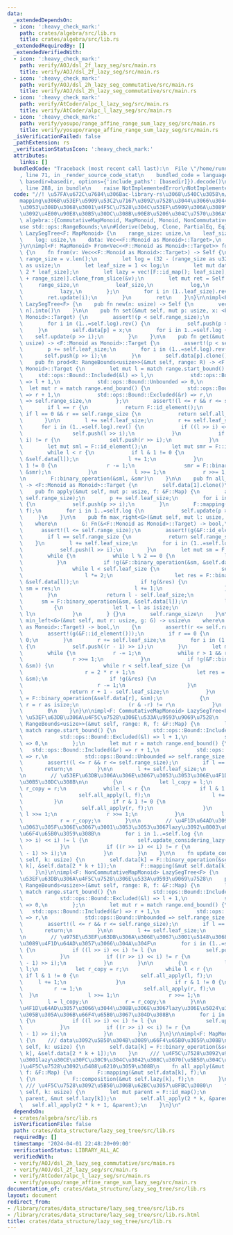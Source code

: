 ```yaml
---
data:
  _extendedDependsOn:
  - icon: ':heavy_check_mark:'
    path: crates/algebra/src/lib.rs
    title: crates/algebra/src/lib.rs
  _extendedRequiredBy: []
  _extendedVerifiedWith:
  - icon: ':heavy_check_mark:'
    path: verify/AOJ/dsl_2f_lazy_seg/src/main.rs
    title: verify/AOJ/dsl_2f_lazy_seg/src/main.rs
  - icon: ':heavy_check_mark:'
    path: verify/AOJ/dsl_2h_lazy_seg_commutative/src/main.rs
    title: verify/AOJ/dsl_2h_lazy_seg_commutative/src/main.rs
  - icon: ':heavy_check_mark:'
    path: verify/AtCoder/alpc_l_lazy_seg/src/main.rs
    title: verify/AtCoder/alpc_l_lazy_seg/src/main.rs
  - icon: ':heavy_check_mark:'
    path: verify/yosupo/range_affine_range_sum_lazy_seg/src/main.rs
    title: verify/yosupo/range_affine_range_sum_lazy_seg/src/main.rs
  _isVerificationFailed: false
  _pathExtension: rs
  _verificationStatusIcon: ':heavy_check_mark:'
  attributes:
    links: []
  bundledCode: "Traceback (most recent call last):\n  File \"/home/runner/.local/lib/python3.10/site-packages/onlinejudge_verify/documentation/build.py\"\
    , line 71, in _render_source_code_stat\n    bundled_code = language.bundle(stat.path,\
    \ basedir=basedir, options={'include_paths': [basedir]}).decode()\n  File \"/home/runner/.local/lib/python3.10/site-packages/onlinejudge_verify/languages/rust.py\"\
    , line 288, in bundle\n    raise NotImplementedError\nNotImplementedError\n"
  code: "//! \u57FA\u672C\u7684\u306Bac-library-rs\u3068\u540C\u3058\n//! composition\u3084\
    mapping\u306B\u53EF\u5909\u53C2\u7167\u3092\u7528\u3044\u3066\u3044\u308B\u3068\
    \u3053\u308D\u3068\u3001\u4F5C\u7528\u304C\u53EF\u5909\u306A\u3089\u4F1D\u64AD\
    \u3092\u4E00\u90E8\u30B5\u30DC\u308B\u90E8\u5206\u304C\u7570\u306A\u308B\n\nuse\
    \ algebra::{CommutativeMapMonoid, MapMonoid, Monoid, NonCommutativeMapMonoid};\n\
    use std::ops::RangeBounds;\n\n#[derive(Debug, Clone, PartialEq, Eq)]\npub struct\
    \ LazySegTree<F: MapMonoid> {\n    range_size: usize,\n    leaf_size: usize,\n\
    \    log: usize,\n    data: Vec<<F::Monoid as Monoid>::Target>,\n    lazy: Vec<F::Map>,\n\
    }\n\nimpl<F: MapMonoid> From<Vec<<F::Monoid as Monoid>::Target>> for LazySegTree<F>\
    \ {\n    fn from(v: Vec<<F::Monoid as Monoid>::Target>) -> Self {\n        let\
    \ range_size = v.len();\n        let log = (32 - (range_size as u32).saturating_sub(1).leading_zeros())\
    \ as usize;\n        let leaf_size = 1 << log;\n        let mut data = vec![F::id_element();\
    \ 2 * leaf_size];\n        let lazy = vec![F::id_map(); leaf_size];\n        data[leaf_size..(leaf_size\
    \ + range_size)].clone_from_slice(&v);\n        let mut ret = Self {\n       \
    \     range_size,\n            leaf_size,\n            log,\n            data,\n\
    \            lazy,\n        };\n        for i in (1..leaf_size).rev() {\n    \
    \        ret.update(i);\n        }\n        ret\n    }\n}\n\nimpl<F: MapMonoid>\
    \ LazySegTree<F> {\n    pub fn new(n: usize) -> Self {\n        vec![F::id_element();\
    \ n].into()\n    }\n\n    pub fn set(&mut self, mut p: usize, x: <F::Monoid as\
    \ Monoid>::Target) {\n        assert!(p < self.range_size);\n        p += self.leaf_size;\n\
    \        for i in (1..=self.log).rev() {\n            self.push(p >> i);\n   \
    \     }\n        self.data[p] = x;\n        for i in 1..=self.log {\n        \
    \    self.update(p >> i);\n        }\n    }\n\n    pub fn get(&mut self, mut p:\
    \ usize) -> <F::Monoid as Monoid>::Target {\n        assert!(p < self.range_size);\n\
    \        p += self.leaf_size;\n        for i in (1..=self.log).rev() {\n     \
    \       self.push(p >> i);\n        }\n        self.data[p].clone()\n    }\n\n\
    \    pub fn prod<R: RangeBounds<usize>>(&mut self, range: R) -> <F::Monoid as\
    \ Monoid>::Target {\n        let mut l = match range.start_bound() {\n       \
    \     std::ops::Bound::Included(&l) => l,\n            std::ops::Bound::Excluded(&l)\
    \ => l + 1,\n            std::ops::Bound::Unbounded => 0,\n        };\n      \
    \  let mut r = match range.end_bound() {\n            std::ops::Bound::Included(&r)\
    \ => r + 1,\n            std::ops::Bound::Excluded(&r) => r,\n            std::ops::Bound::Unbounded\
    \ => self.range_size,\n        };\n        assert!(l <= r && r <= self.range_size);\n\
    \        if l == r {\n            return F::id_element();\n        }\n       \
    \ if l == 0 && r == self.range_size {\n            return self.all_prod();\n \
    \       }\n\n        l += self.leaf_size;\n        r += self.leaf_size;\n\n  \
    \      for i in (1..=self.log).rev() {\n            if ((l >> i) << i) != l {\n\
    \                self.push(l >> i);\n            }\n            if ((r >> i) <<\
    \ i) != r {\n                self.push(r >> i);\n            }\n        }\n\n\
    \        let mut sml = F::id_element();\n        let mut smr = F::id_element();\n\
    \        while l < r {\n            if l & 1 != 0 {\n                sml = F::binary_operation(&sml,\
    \ &self.data[l]);\n                l += 1;\n            }\n            if r &\
    \ 1 != 0 {\n                r -= 1;\n                smr = F::binary_operation(&self.data[r],\
    \ &smr);\n            }\n            l >>= 1;\n            r >>= 1;\n        }\n\
    \n        F::binary_operation(&sml, &smr)\n    }\n\n    pub fn all_prod(&self)\
    \ -> <F::Monoid as Monoid>::Target {\n        self.data[1].clone()\n    }\n\n\
    \    pub fn apply(&mut self, mut p: usize, f: &F::Map) {\n        assert!(p <\
    \ self.range_size);\n        p += self.leaf_size;\n        for i in (1..=self.log).rev()\
    \ {\n            self.push(p >> i);\n        }\n        F::mapping(&mut self.data[p],\
    \ f);\n        for i in 1..=self.log {\n            self.update(p >> i);\n   \
    \     }\n    }\n\n    pub fn max_right<G>(&mut self, mut l: usize, g: G) -> usize\n\
    \    where\n        G: Fn(&<F::Monoid as Monoid>::Target) -> bool,\n    {\n  \
    \      assert!(l <= self.range_size);\n        assert!(g(&F::id_element()));\n\
    \        if l == self.range_size {\n            return self.range_size;\n    \
    \    }\n        l += self.leaf_size;\n        for i in (1..=self.log).rev() {\n\
    \            self.push(l >> i);\n        }\n        let mut sm = F::id_element();\n\
    \        while {\n            while l % 2 == 0 {\n                l >>= 1;\n \
    \           }\n            if !g(&F::binary_operation(&sm, &self.data[l])) {\n\
    \                while l < self.leaf_size {\n                    self.push(l);\n\
    \                    l *= 2;\n                    let res = F::binary_operation(&sm,\
    \ &self.data[l]);\n                    if !g(&res) {\n                       \
    \ sm = res;\n                        l += 1;\n                    }\n        \
    \        }\n                return l - self.leaf_size;\n            }\n      \
    \      sm = F::binary_operation(&sm, &self.data[l]);\n            l += 1;\n  \
    \          {\n                let l = l as isize;\n                (l & -l) !=\
    \ l\n            }\n        } {}\n        self.range_size\n    }\n\n    pub fn\
    \ min_left<G>(&mut self, mut r: usize, g: G) -> usize\n    where\n        G: Fn(&<F::Monoid\
    \ as Monoid>::Target) -> bool,\n    {\n        assert!(r <= self.range_size);\n\
    \        assert!(g(&F::id_element()));\n        if r == 0 {\n            return\
    \ 0;\n        }\n        r += self.leaf_size;\n        for i in (1..=self.log).rev()\
    \ {\n            self.push((r - 1) >> i);\n        }\n        let mut sm = F::id_element();\n\
    \        while {\n            r -= 1;\n            while r > 1 && r % 2 != 0 {\n\
    \                r >>= 1;\n            }\n            if !g(&F::binary_operation(&self.data[r],\
    \ &sm)) {\n                while r < self.leaf_size {\n                    self.push(r);\n\
    \                    r = 2 * r + 1;\n                    let res = F::binary_operation(&self.data[r],\
    \ &sm);\n                    if !g(&res) {\n                        sm = res;\n\
    \                        r -= 1;\n                    }\n                }\n \
    \               return r + 1 - self.leaf_size;\n            }\n            sm\
    \ = F::binary_operation(&self.data[r], &sm);\n            {\n                let\
    \ r = r as isize;\n                (r & -r) != r\n            }\n        } {}\n\
    \        0\n    }\n}\n\nimpl<F: CommutativeMapMonoid> LazySegTree<F> {\n    ///\
    \ \u53EF\u63DB\u306A\u4F5C\u7528\u306E\u533A\u9593\u9069\u7528\n    pub fn apply_range_commutative<R:\
    \ RangeBounds<usize>>(&mut self, range: R, f: &F::Map) {\n        let mut l =\
    \ match range.start_bound() {\n            std::ops::Bound::Included(&l) => l,\n\
    \            std::ops::Bound::Excluded(&l) => l + 1,\n            std::ops::Bound::Unbounded\
    \ => 0,\n        };\n        let mut r = match range.end_bound() {\n         \
    \   std::ops::Bound::Included(&r) => r + 1,\n            std::ops::Bound::Excluded(&r)\
    \ => r,\n            std::ops::Bound::Unbounded => self.range_size,\n        };\n\
    \        assert!(l <= r && r <= self.range_size);\n        if l == r {\n     \
    \       return;\n        }\n\n        l += self.leaf_size;\n        r += self.leaf_size;\n\
    \n        // \u53EF\u63DB\u306A\u306E\u3067\u3053\u3053\u306E\u4F1D\u64AD\u3092\
    \u30B5\u30DC\u308B\n\n        {\n            let l_copy = l;\n            let\
    \ r_copy = r;\n            while l < r {\n                if l & 1 != 0 {\n  \
    \                  self.all_apply(l, f);\n                    l += 1;\n      \
    \          }\n                if r & 1 != 0 {\n                    r -= 1;\n \
    \                   self.all_apply(r, f);\n                }\n               \
    \ l >>= 1;\n                r >>= 1;\n            }\n            l = l_copy;\n\
    \            r = r_copy;\n        }\n\n        // \u4F1D\u64AD\u3092\u30B5\u30DC\
    \u3063\u305F\u306E\u3067\u3001\u3053\u3053\u3067lazy\u3092\u8003\u616E\u3057\u3066\
    \u66F4\u65B0\u3059\u308B\n        for i in 1..=self.log {\n            if ((l\
    \ >> i) << i) != l {\n                self.update_considering_lazy(l >> i);\n\
    \            }\n            if ((r >> i) << i) != r {\n                self.update_considering_lazy((r\
    \ - 1) >> i);\n            }\n        }\n    }\n\n    fn update_considering_lazy(&mut\
    \ self, k: usize) {\n        self.data[k] = F::binary_operation(&self.data[2 *\
    \ k], &self.data[2 * k + 1]);\n        F::mapping(&mut self.data[k], &self.lazy[k]);\n\
    \    }\n}\n\nimpl<F: NonCommutativeMapMonoid> LazySegTree<F> {\n    /// \u975E\
    \u53EF\u63DB\u306A\u4F5C\u7528\u306E\u533A\u9593\u9069\u7528\n    pub fn apply_range_non_commutative<R:\
    \ RangeBounds<usize>>(&mut self, range: R, f: &F::Map) {\n        let mut l =\
    \ match range.start_bound() {\n            std::ops::Bound::Included(&l) => l,\n\
    \            std::ops::Bound::Excluded(&l) => l + 1,\n            std::ops::Bound::Unbounded\
    \ => 0,\n        };\n        let mut r = match range.end_bound() {\n         \
    \   std::ops::Bound::Included(&r) => r + 1,\n            std::ops::Bound::Excluded(&r)\
    \ => r,\n            std::ops::Bound::Unbounded => self.range_size,\n        };\n\
    \        assert!(l <= r && r <= self.range_size);\n        if l == r {\n     \
    \       return;\n        }\n\n        l += self.leaf_size;\n        r += self.leaf_size;\n\
    \n        // \u975E\u53EF\u63DB\u306A\u306E\u3067\u3001\u5148\u306B\u4E0A\u304B\
    \u3089\u4F1D\u64AD\u3057\u3066\u304A\u304F\n        for i in (1..=self.log).rev()\
    \ {\n            if ((l >> i) << i) != l {\n                self.push(l >> i);\n\
    \            }\n            if ((r >> i) << i) != r {\n                self.push((r\
    \ - 1) >> i);\n            }\n        }\n\n        {\n            let l_copy =\
    \ l;\n            let r_copy = r;\n            while l < r {\n               \
    \ if l & 1 != 0 {\n                    self.all_apply(l, f);\n               \
    \     l += 1;\n                }\n                if r & 1 != 0 {\n          \
    \          r -= 1;\n                    self.all_apply(r, f);\n              \
    \  }\n                l >>= 1;\n                r >>= 1;\n            }\n    \
    \        l = l_copy;\n            r = r_copy;\n        }\n\n        // \u5148\u306B\
    \u4F1D\u64AD\u3057\u3066\u3044\u308B\u306E\u3067lazy\u306E\u5024\u3092\u8003\u616E\
    \u305B\u305A\u306B\u66F4\u65B0\u3067\u304D\u308B\n        for i in 1..=self.log\
    \ {\n            if ((l >> i) << i) != l {\n                self.update(l >> i);\n\
    \            }\n            if ((r >> i) << i) != r {\n                self.update((r\
    \ - 1) >> i);\n            }\n        }\n    }\n}\n\nimpl<F: MapMonoid> LazySegTree<F>\
    \ {\n    /// data\u3092\u5B50\u304B\u3089\u66F4\u65B0\u3059\u308B\n    fn update(&mut\
    \ self, k: usize) {\n        self.data[k] = F::binary_operation(&self.data[2 *\
    \ k], &self.data[2 * k + 1]);\n    }\n    /// \u4F5C\u7528\u3092\u9069\u7528\u3057\
    \u3001lazy\u30CE\u30FC\u30C9\u304C\u3042\u308C\u3070(\u5B50\u304C\u3042\u308C\u3070\
    )\u4F5C\u7528\u3092\u5408\u6210\u3059\u308B\n    fn all_apply(&mut self, k: usize,\
    \ f: &F::Map) {\n        F::mapping(&mut self.data[k], f);\n        if k < self.leaf_size\
    \ {\n            F::composition(&mut self.lazy[k], f);\n        }\n    }\n   \
    \ /// \u4F5C\u7528\u3092\u5B50\u306B\u62BC\u3057\u8FBC\u3080\n    fn push(&mut\
    \ self, k: usize) {\n        let mut parent = F::id_map();\n        std::mem::swap(&mut\
    \ parent, &mut self.lazy[k]);\n        self.all_apply(2 * k, &parent);\n     \
    \   self.all_apply(2 * k + 1, &parent);\n    }\n}\n"
  dependsOn:
  - crates/algebra/src/lib.rs
  isVerificationFile: false
  path: crates/data_structure/lazy_seg_tree/src/lib.rs
  requiredBy: []
  timestamp: '2024-04-01 22:48:20+09:00'
  verificationStatus: LIBRARY_ALL_AC
  verifiedWith:
  - verify/AOJ/dsl_2h_lazy_seg_commutative/src/main.rs
  - verify/AOJ/dsl_2f_lazy_seg/src/main.rs
  - verify/AtCoder/alpc_l_lazy_seg/src/main.rs
  - verify/yosupo/range_affine_range_sum_lazy_seg/src/main.rs
documentation_of: crates/data_structure/lazy_seg_tree/src/lib.rs
layout: document
redirect_from:
- /library/crates/data_structure/lazy_seg_tree/src/lib.rs
- /library/crates/data_structure/lazy_seg_tree/src/lib.rs.html
title: crates/data_structure/lazy_seg_tree/src/lib.rs
---
```

